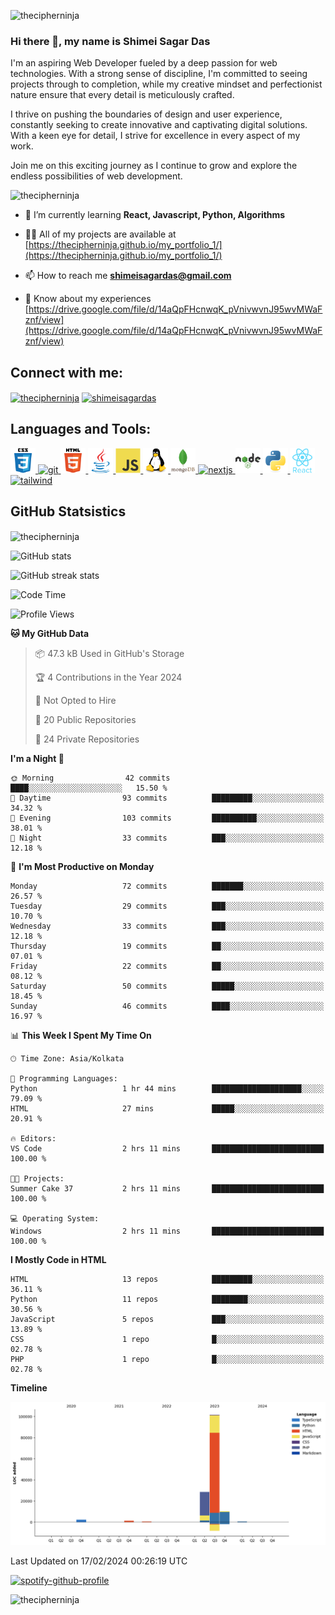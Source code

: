 <p align="left"> <img src="https://media.giphy.com/media/v1.Y2lkPTc5MGI3NjExazlwZTV5dmNmMGRza3BweGtiaXR6NXR6aG9vazRvdzV1dHk3bG5maCZlcD12MV9pbnRlcm5hbF9naWZfYnlfaWQmY3Q9Zw/l8G8sdTRURRBANPpPR/giphy.gif" alt="thecipherninja" width="1024" height="72" /> </p>

### Hi there 👋, my name is Shimei Sagar Das

I'm an aspiring Web Developer fueled by a deep passion for web technologies. With a strong sense of discipline, I'm committed to seeing projects through to completion, while my creative mindset and perfectionist nature ensure that every detail is meticulously crafted.

I thrive on pushing the boundaries of design and user experience, constantly seeking to create innovative and captivating digital solutions. With a keen eye for detail, I strive for excellence in every aspect of my work.

Join me on this exciting journey as I continue to grow and explore the endless possibilities of web development.

<p align="left"> <img src="https://komarev.com/ghpvc/?username=thecipherninja&label=Profile%20views&color=0e75b6&style=flat" alt="thecipherninja" /> </p>

- 🌱 I’m currently learning **React, Javascript, Python, Algorithms**

- 👨‍💻 All of my projects are available at [https://thecipherninja.github.io/my_portfolio_1/](https://thecipherninja.github.io/my_portfolio_1/)

- 📫 How to reach me **shimeisagardas@gmail.com**

- 📄 Know about my experiences [https://drive.google.com/file/d/14aQpFHcnwqK_pVnivwvnJ95wvMWaFznf/view](https://drive.google.com/file/d/14aQpFHcnwqK_pVnivwvnJ95wvMWaFznf/view)

## Connect with me:
<p align="left">
<a href="https://github.com/thecipherninja" target="blank"><img align="center" src="https://raw.githubusercontent.com/rahuldkjain/github-profile-readme-generator/master/src/images/icons/Social/github.svg" alt="thecipherninja" height="30" width="40" /></a>
<a href="https://linkedin.com/in/shimeisagardas" target="blank"><img align="center" src="https://raw.githubusercontent.com/rahuldkjain/github-profile-readme-generator/master/src/images/icons/Social/linked-in-alt.svg" alt="shimeisagardas" height="30" width="40" /></a>
</p>

## Languages and Tools:
<p align="left"> <a href="https://www.w3schools.com/css/" target="_blank" rel="noreferrer"> <img src="https://raw.githubusercontent.com/devicons/devicon/master/icons/css3/css3-original-wordmark.svg" alt="css3" width="40" height="40"/> </a> <a href="https://git-scm.com/" target="_blank" rel="noreferrer"> <img src="https://www.vectorlogo.zone/logos/git-scm/git-scm-icon.svg" alt="git" width="40" height="40"/> </a> <a href="https://www.w3.org/html/" target="_blank" rel="noreferrer"> <img src="https://raw.githubusercontent.com/devicons/devicon/master/icons/html5/html5-original-wordmark.svg" alt="html5" width="40" height="40"/> </a> <a href="https://www.java.com" target="_blank" rel="noreferrer"> <img src="https://raw.githubusercontent.com/devicons/devicon/master/icons/java/java-original.svg" alt="java" width="40" height="40"/> </a> <a href="https://developer.mozilla.org/en-US/docs/Web/JavaScript" target="_blank" rel="noreferrer"> <img src="https://raw.githubusercontent.com/devicons/devicon/master/icons/javascript/javascript-original.svg" alt="javascript" width="40" height="40"/> </a> <a href="https://www.linux.org/" target="_blank" rel="noreferrer"> <img src="https://raw.githubusercontent.com/devicons/devicon/master/icons/linux/linux-original.svg" alt="linux" width="40" height="40"/> </a> <a href="https://www.mongodb.com/" target="_blank" rel="noreferrer"> <img src="https://raw.githubusercontent.com/devicons/devicon/master/icons/mongodb/mongodb-original-wordmark.svg" alt="mongodb" width="40" height="40"/> </a> <a href="https://nextjs.org/" target="_blank" rel="noreferrer"> <img src="https://cdn.worldvectorlogo.com/logos/nextjs-2.svg" alt="nextjs" width="40" height="40"/> </a> <a href="https://nodejs.org" target="_blank" rel="noreferrer"> <img src="https://raw.githubusercontent.com/devicons/devicon/master/icons/nodejs/nodejs-original-wordmark.svg" alt="nodejs" width="40" height="40"/> </a> <a href="https://www.python.org" target="_blank" rel="noreferrer"> <img src="https://raw.githubusercontent.com/devicons/devicon/master/icons/python/python-original.svg" alt="python" width="40" height="40"/> </a> <a href="https://reactjs.org/" target="_blank" rel="noreferrer"> <img src="https://raw.githubusercontent.com/devicons/devicon/master/icons/react/react-original-wordmark.svg" alt="react" width="40" height="40"/> </a> <a href="https://tailwindcss.com/" target="_blank" rel="noreferrer"> <img src="https://www.vectorlogo.zone/logos/tailwindcss/tailwindcss-icon.svg" alt="tailwind" width="40" height="40"/> </a> </p>

## GitHub Statsistics
<img align="center" src="https://github-readme-stats.vercel.app/api/top-langs?username=thecipherninja&show_icons=true&locale=en&layout=compact" alt="thecipherninja" />

![GitHub stats](https://github-readme-stats.vercel.app/api?username=thecipherninja&show_icons=true&count_private=true)  

![GitHub streak stats](https://streak-stats.demolab.com/?user=thecipherninja)  

<!--START_SECTION:waka-->
![Code Time](http://img.shields.io/badge/Code%20Time-528%20hrs%2028%20mins-blue)

![Profile Views](http://img.shields.io/badge/Profile%20Views-0-blue)

**🐱 My GitHub Data** 

> 📦 47.3 kB Used in GitHub's Storage 
 > 
> 🏆 4 Contributions in the Year 2024
 > 
> 🚫 Not Opted to Hire
 > 
> 📜 20 Public Repositories 
 > 
> 🔑 24 Private Repositories 
 > 
**I'm a Night 🦉** 

```text
🌞 Morning                42 commits          ████░░░░░░░░░░░░░░░░░░░░░   15.50 % 
🌆 Daytime                93 commits          █████████░░░░░░░░░░░░░░░░   34.32 % 
🌃 Evening                103 commits         ██████████░░░░░░░░░░░░░░░   38.01 % 
🌙 Night                  33 commits          ███░░░░░░░░░░░░░░░░░░░░░░   12.18 % 
```
📅 **I'm Most Productive on Monday** 

```text
Monday                   72 commits          ███████░░░░░░░░░░░░░░░░░░   26.57 % 
Tuesday                  29 commits          ███░░░░░░░░░░░░░░░░░░░░░░   10.70 % 
Wednesday                33 commits          ███░░░░░░░░░░░░░░░░░░░░░░   12.18 % 
Thursday                 19 commits          ██░░░░░░░░░░░░░░░░░░░░░░░   07.01 % 
Friday                   22 commits          ██░░░░░░░░░░░░░░░░░░░░░░░   08.12 % 
Saturday                 50 commits          █████░░░░░░░░░░░░░░░░░░░░   18.45 % 
Sunday                   46 commits          ████░░░░░░░░░░░░░░░░░░░░░   16.97 % 
```


📊 **This Week I Spent My Time On** 

```text
🕑︎ Time Zone: Asia/Kolkata

💬 Programming Languages: 
Python                   1 hr 44 mins        ████████████████████░░░░░   79.09 % 
HTML                     27 mins             █████░░░░░░░░░░░░░░░░░░░░   20.91 % 

🔥 Editors: 
VS Code                  2 hrs 11 mins       █████████████████████████   100.00 % 

🐱‍💻 Projects: 
Summer Cake 37           2 hrs 11 mins       █████████████████████████   100.00 % 

💻 Operating System: 
Windows                  2 hrs 11 mins       █████████████████████████   100.00 % 
```

**I Mostly Code in HTML** 

```text
HTML                     13 repos            █████████░░░░░░░░░░░░░░░░   36.11 % 
Python                   11 repos            ████████░░░░░░░░░░░░░░░░░   30.56 % 
JavaScript               5 repos             ███░░░░░░░░░░░░░░░░░░░░░░   13.89 % 
CSS                      1 repo              █░░░░░░░░░░░░░░░░░░░░░░░░   02.78 % 
PHP                      1 repo              █░░░░░░░░░░░░░░░░░░░░░░░░   02.78 % 
```



**Timeline**

![Lines of Code chart](https://raw.githubusercontent.com/thecipherninja/thecipherninja/main/assets/bar_graph.png)


 Last Updated on 17/02/2024 00:26:19 UTC
<!--END_SECTION:waka-->

[![spotify-github-profile](https://spotify-github-profile.vercel.app/api/view?uid=31jaxqq6ej25fksaoq746nhm7dxq&cover_image=true&theme=default&show_offline=false&background_color=121212&interchange=true&bar_color=53b14f&bar_color_cover=true)](https://spotify-github-profile.vercel.app/api/view?uid=31jaxqq6ej25fksaoq746nhm7dxq&redirect=true)

<p align="left"> <img src="https://media.giphy.com/media/v1.Y2lkPTc5MGI3NjExYTM3Z2s5dmFzYWs3dnZ1ZGUxMWRhbmwwMnduMTdoZWg2aHFibDZydiZlcD12MV9pbnRlcm5hbF9naWZfYnlfaWQmY3Q9Zw/0fz5uNPHnoVHLEhAW2/giphy.gif" alt="thecipherninja" width="1024" height="72" /> </p>
